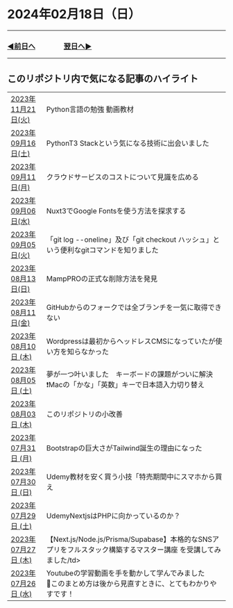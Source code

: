 # 2024年02月18日（日）

---

### [◀️前日へ](https://github.com/yuasys/chatty-journal/blob/main/2024/02/2024-02-17.md)&emsp;&emsp;&emsp;&emsp;[翌日へ▶️](https://github.com/yuasys/chatty-journal/blob/main/2024/02/2024-02-19.md)

---

## このリポジトリ内で気になる記事のハイライト

<table>
    <td><a href="https://github.com/yuasys/chatty-journal/blob/main/2023/11/2023-11-21.md">2023年11月21日(火)</a></td>
    <td>Python言語の勉強 動画教材</td>
  </tr>
  <tr>
    <td><a href="https://github.com/yuasys/chatty-journal/blob/main/2023/09/2023-09-16.md
">2023年09月16日(土)</a></td>
    <td>PythonT3 Stackという気になる技術に出会いました</td>
  </tr>
  <tr>
    <td><a href="https://github.com/yuasys/chatty-journal/blob/main/2023/09/2023-09-11.md
">2023年09月11日(月)</a></td>
    <td>クラウドサービスのコストについて見識を広める</td>
  </tr>
  <tr>
    <td><a href="https://github.com/yuasys/chatty-journal/blob/main/2023/09/2023-09-06.md
">2023年09月06日(水)</a></td>
    <td>Nuxt3でGoogle Fontsを使う方法を探求する</td>
  </tr>
  <tr>
    <td><a href="https://github.com/yuasys/chatty-journal/blob/main/2023/09/2023-09-05.md
">2023年09月05日(火)</a></td>
    <td>「git log --oneline」及び「git checkout ハッシュ」という便利なgitコマンドを知りました</td>
  </tr>
  <tr>
    <td><a href="https://github.com/yuasys/chatty-journal/blob/main/2023/08/2023-08-13.md
">2023年08月13日(日)</a></td>
    <td>MampPROの正式な削除方法を発見</td>
  </tr>
  <tr>
    <td><a href="https://github.com/yuasys/chatty-journal/blob/main/2023/08/2023-08-11.md
">2023年08月11日(金)</a></td>
    <td>GitHubからのフォークでは全ブランチを一気に取得できない</td>
  </tr>
  <tr>
    <td><a href="https://github.com/yuasys/chatty-journal/blob/main/2023/08/2023-08-10.md
">2023年08月10日 (木)</a></td>
    <td>Wordpressは最初からヘッドレスCMSになっていたが使い方を知らなかった</td>
  </tr>
  <tr>
    <td><a href="https://github.com/yuasys/chatty-journal/blob/main/2023/08/2023-08-05.md
">2023年08月05日 (土)</a></td>
    <td>夢が一つ叶いました　キーボードの課題がついに解決❗Macの「かな」「英数」キーで日本語入力切り替え</td>
  </tr>
<tr>
    <td><a href="https://github.com/yuasys/chatty-journal/blob/main/2023/08/2023-08-03.md
">2023年08月03日 (木)</a></td>
    <td>このリポジトリの小改善</td>
</tr>
<tr>
    <td><a href="https://github.com/yuasys/chatty-journal/blob/main/2023/07/2023-07-31.md")
">2023年07月31日 (月)</a></td>
    <td>Bootstrapの巨大さがTailwind誕生の理由になった</td>
</tr>
<tr>
    <td><a href="https://github.com/yuasys/chatty-journal/blob/main/2023/07/2023-07-30.md")
">2023年07月30日 (日)</a></td>
    <td>Udemy教材を安く買う小技「特売期間中にスマホから買え</td>
</tr>
<tr>
    <td><a href="https://github.com/yuasys/chatty-journal/blob/main/2023/07/2023-07-29.md")
">2023年07月29日 (土)</a></td>
    <td>UdemyNextjsはPHPに向かっているのか？</td>
</tr>
<tr>
    <td><a href="https://github.com/yuasys/chatty-journal/blob/main/2023/07/2023-07-27.md")
">2023年07月27日 (木)</a></td>
    <td>【Next.js/Node.js/Prisma/Supabase】本格的なSNSアプリをフルスタック構築するマスター講座 を受講してみました/td>
</tr>
<tr>
    <td><a href="https://github.com/yuasys/chatty-journal/blob/main/2023/07/2023-07-26.md")
">2023年07月26日 (水)</a></td>
    <td>Youtubeの学習動画を手を動かして学んでみました <br/>📍このまとめ方は後から見直すときに、とてもわかりやすです！</td>
</tr>
</table>
